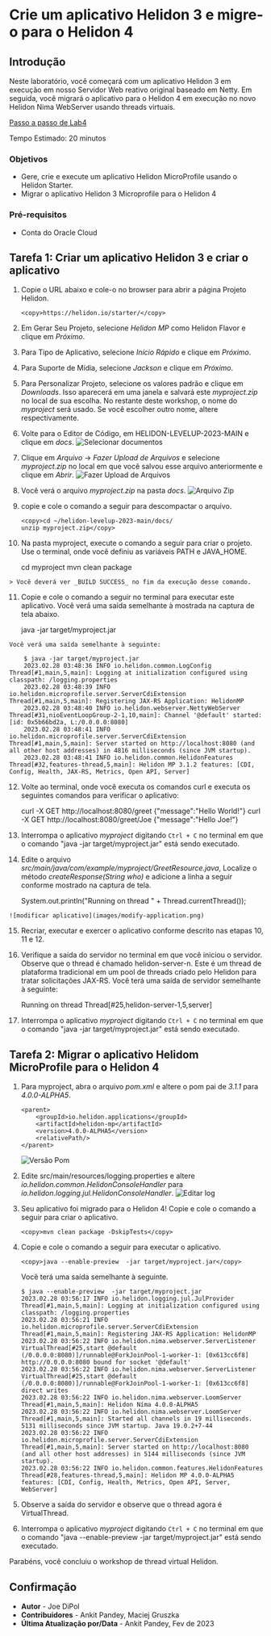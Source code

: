 # Crie um aplicativo Helidon 3 e migre-o para o Helidon 4

## Introdução

Neste laboratório, você começará com um aplicativo Helidon 3 em execução em nosso Servidor Web reativo original baseado em Netty. Em seguida, você migrará o aplicativo para o Helidon 4 em execução no novo Helidon Nima WebServer usando threads virtuais.

[Passo a passo de Lab4](videohub:1_zr1m00ba)

Tempo Estimado: 20 minutos

### Objetivos

*   Gere, crie e execute um aplicativo Helidon MicroProfile usando o Helidon Starter.
*   Migrar o aplicativo Helidon 3 Microprofile para o Helidon 4

### Pré-requisitos

*   Conta do Oracle Cloud

## Tarefa 1: Criar um aplicativo Helidon 3 e criar o aplicativo

1.  Copie o URL abaixo e cole-o no browser para abrir a página Projeto Helidon.
    
        <copy>https://helidon.io/starter/</copy>
        
2.  Em Gerar Seu Projeto, selecione _Helidon MP_ como Helidon Flavor e clique em _Próximo_.
    
3.  Para Tipo de Aplicativo, selecione _Início Rápido_ e clique em _Próximo_.
    
4.  Para Suporte de Mídia, selecione _Jackson_ e clique em _Próximo_.
    
5.  Para Personalizar Projeto, selecione os valores padrão e clique em _Downloads_. Isso aparecerá em uma janela e salvará este _myproject.zip_ no local de sua escolha. No restante deste workshop, o nome do _myproject_ será usado. Se você escolher outro nome, altere respectivamente.
    
6.  Volte para o Editor de Código, em HELIDON-LEVELUP-2023-MAIN e clique em _docs_. ![Selecionar documentos](images/select-docs.png)
    
7.  Clique em _Arquivo_ -> _Fazer Upload de Arquivos_ e selecione _myproject.zip_ no local em que você salvou esse arquivo anteriormente e clique em _Abrir_. ![Fazer Upload de Arquivos](images/upload-files.png)
    
8.  Você verá o arquivo _myproject.zip_ na pasta _docs_. ![Arquivo Zip](images/zip-file.png)
    
9.  copie e cole o comando a seguir para descompactar o arquivo.
    
        <copy>cd ~/helidon-levelup-2023-main/docs/
        unzip myproject.zip</copy>
        
10.  Na pasta myproject, execute o comando a seguir para criar o projeto. Use o terminal, onde você definiu as variáveis PATH e JAVA\_HOME.
    
        <copy>cd myproject
        mvn clean package</copy>
        
    
    > Você deverá ver _BUILD SUCCESS_ no fim da execução desse comando.
    
11.  Copie e cole o comando a seguir no terminal para executar este aplicativo. Você verá uma saída semelhante à mostrada na captura de tela abaixo.
    
        <copy>java -jar target/myproject.jar</copy>
        
    
    Você verá uma saída semelhante à seguinte:
    
        $ java -jar target/myproject.jar
        2023.02.28 03:48:36 INFO io.helidon.common.LogConfig Thread[#1,main,5,main]: Logging at initialization configured using classpath: /logging.properties
        2023.02.28 03:48:39 INFO io.helidon.microprofile.server.ServerCdiExtension Thread[#1,main,5,main]: Registering JAX-RS Application: HelidonMP
        2023.02.28 03:48:40 INFO io.helidon.webserver.NettyWebServer Thread[#31,nioEventLoopGroup-2-1,10,main]: Channel '@default' started: [id: 0x5b66bd2a, L:/0.0.0.0:8080]
        2023.02.28 03:48:41 INFO io.helidon.microprofile.server.ServerCdiExtension Thread[#1,main,5,main]: Server started on http://localhost:8080 (and all other host addresses) in 4816 milliseconds (since JVM startup).
        2023.02.28 03:48:41 INFO io.helidon.common.HelidonFeatures Thread[#32,features-thread,5,main]: Helidon MP 3.1.2 features: [CDI, Config, Health, JAX-RS, Metrics, Open API, Server]
        
12.  Volte ao terminal, onde você executa os comandos curl e executa os seguintes comandos para verificar o aplicativo:
    
        <copy>
        curl -X GET http://localhost:8080/greet
        </copy>
        {"message":"Hello World!"}
        
    
        <copy>
        curl -X GET http://localhost:8080/greet/Joe
        </copy>
        {"message":"Hello Joe!"}
        
13.  Interrompa o aplicativo _myproject_ digitando `Ctrl + C` no terminal em que o comando "java -jar target/myproject.jar" está sendo executado.
    
14.  Edite o arquivo _src/main/java/com/example/myproject/GreetResource.java_, Localize o método _createResponse(String who)_ e adicione a linha a seguir conforme mostrado na captura de tela.
    
        <copy>System.out.println("Running on thread " + Thread.currentThread());</copy>
        
    
    ![modificar aplicativo](images/modify-application.png)
    
15.  Recriar, executar e exercer o aplicativo conforme descrito nas etapas 10, 11 e 12.
    
16.  Verifique a saída do servidor no terminal em que você iniciou o servidor. Observe que o thread é chamado helidon-server-n. Este é um thread de plataforma tradicional em um pool de threads criado pelo Helidon para tratar solicitações JAX-RS. Você terá uma saída de servidor semelhante à seguinte:
    
        Running on thread Thread[#25,helidon-server-1,5,server]
        
17.  Interrompa o aplicativo _myproject_ digitando `Ctrl + C` no terminal em que o comando "java -jar target/myproject.jar" está sendo executado.
    

## Tarefa 2: Migrar o aplicativo Helidom MicroProfile para o Helidon 4

1.  Para myproject, abra o arquivo _pom.xml_ e altere o pom pai de _3.1.1_ para _4.0.0-ALPHA5_.
    
        <parent>
            <groupId>io.helidon.applications</groupId>
            <artifactId>helidon-mp</artifactId>
            <version>4.0.0-ALPHA5</version>
            <relativePath/>
        </parent>
        
    
    ![Versão Pom](images/pom-version.png)
    
2.  Edite src/main/resources/logging.properties e altere _io.helidon.common.HelidonConsoleHandler_ para _io.helidon.logging.jul.HelidonConsoleHandler_. ![Editar log](images/edit-logging.png)
    
3.  Seu aplicativo foi migrado para o Helidon 4! Copie e cole o comando a seguir para criar o aplicativo.
    
        <copy>mvn clean package -DskipTests</copy>
        
4.  Copie e cole o comando a seguir para executar o aplicativo.
    
        <copy>java --enable-preview  -jar target/myproject.jar</copy>
        
    
    Você terá uma saída semelhante à seguinte.
    
        $ java --enable-preview  -jar target/myproject.jar
        2023.02.28 03:56:17 INFO io.helidon.logging.jul.JulProvider Thread[#1,main,5,main]: Logging at initialization configured using classpath: /logging.properties
        2023.02.28 03:56:21 INFO io.helidon.microprofile.server.ServerCdiExtension Thread[#1,main,5,main]: Registering JAX-RS Application: HelidonMP
        2023.02.28 03:56:22 INFO io.helidon.nima.webserver.ServerListener VirtualThread[#25,start @default (/0.0.0.0:8080)]/runnable@ForkJoinPool-1-worker-1: [0x613cc6f8] http://0.0.0.0:8080 bound for socket '@default'
        2023.02.28 03:56:22 INFO io.helidon.nima.webserver.ServerListener VirtualThread[#25,start @default (/0.0.0.0:8080)]/runnable@ForkJoinPool-1-worker-1: [0x613cc6f8] direct writes
        2023.02.28 03:56:22 INFO io.helidon.nima.webserver.LoomServer Thread[#1,main,5,main]: Helidon Níma 4.0.0-ALPHA5
        2023.02.28 03:56:22 INFO io.helidon.nima.webserver.LoomServer Thread[#1,main,5,main]: Started all channels in 19 milliseconds. 5131 milliseconds since JVM startup. Java 19.0.2+7-44
        2023.02.28 03:56:22 INFO io.helidon.microprofile.server.ServerCdiExtension Thread[#1,main,5,main]: Server started on http://localhost:8080 (and all other host addresses) in 5144 milliseconds (since JVM startup).
        2023.02.28 03:56:22 INFO io.helidon.common.features.HelidonFeatures Thread[#28,features-thread,5,main]: Helidon MP 4.0.0-ALPHA5 features: [CDI, Config, Health, Metrics, Open API, Server, WebServer]
        
5.  Observe a saída do servidor e observe que o thread agora é VirtualThread.
    
6.  Interrompa o aplicativo _myproject_ digitando `Ctrl + C` no terminal em que o comando "java --enable-preview -jar target/myproject.jar" está sendo executado.
    

Parabéns, você concluiu o workshop de thread virtual Helidon.

## Confirmação

*   **Autor** - Joe DiPol
*   **Contribuidores** - Ankit Pandey, Maciej Gruszka
*   **Última Atualização por/Data** - Ankit Pandey, Fev de 2023